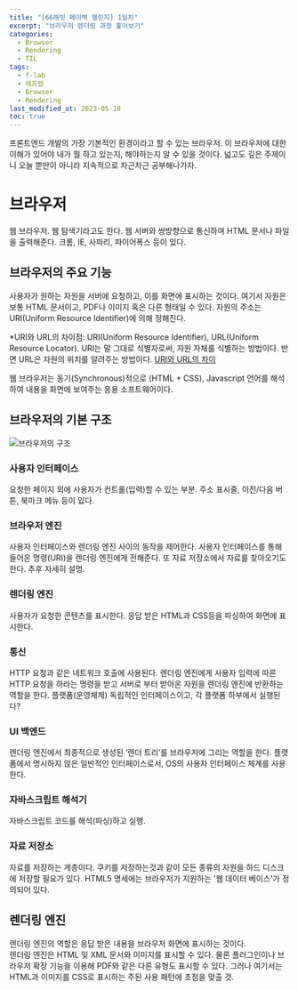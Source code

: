 ```yaml
---
title: "[66해빗 페이백 챌린지] 1일차"
excerpt: "브라우저 렌더링 과정 훑어보기"
categories:
  - Browser
  - Rendering
  - TIL
tags:
  - f-lab
  - 에프랩
  - Browser
  - Rendering
last_modified_at: 2023-05-18
toc: true
---
```


프론트엔드 개발의 가장 기본적인 환경이라고 할 수 있는 브라우저. 이 브라우저에 대한 이해가 있어야 내가 뭘 하고 있는지, 해야하는지 알 수 있을 것이다. 넓고도 깊은 주제이니 오늘 뿐만이 아니라 지속적으로 차근차근 공부해나가자.

# 브라우저

웹 브라우저. 웹 탐색기라고도 한다. 웹 서버와 쌍방향으로 통신하며 HTML 문서나 파일을 출력해준다. 크롬, IE, 사파리, 파이어폭스 등이 있다.

## 브라우저의 주요 기능

사용자가 원하는 자원을 서버에 요청하고, 이를 화면에 표시하는 것이다. 여기서 자원은 보통 HTML 문서이고, PDF나 이미지 혹은 다른 형태일 수 있다. 자원의 주소는 URI(Uniform Resource Identifier)에 의해 정해진다.

\*URI와 URL의 차이점: URI(Uniform Resource Identifier), URL(Uniform Resource Locator). URI는 말 그대로 식별자로써, 자원 자체를 식별하는 방법이다. 반면 URL은 자원의 위치를 알려주는 방법이다. [URI와 URL의 차이](https://inpa.tistory.com/entry/WEB-%F0%9F%8C%90-URL-URI-%EC%B0%A8%EC%9D%B4)

웹 브라우저는 동기(Synchronous)적으로 (HTML + CSS), Javascript 언어를 해석하여 내용을 화면에 보여주는 응용 소프트웨어이다.

## 브라우저의 기본 구조

![브라우저의 구조](https://d2.naver.com/content/images/2015/06/helloworld-59361-1.png)

### 사용자 인터페이스

요청한 페이지 외에 사용자가 컨트롤(입력)할 수 있는 부분. 주소 표시줄, 이전/다음 버튼, 북마크 메뉴 등이 있다.

### 브라우저 엔진

사용자 인터페이스와 렌더링 엔진 사이의 동작을 제어한다. 사용자 인터페이스를 통해 들어온 명령(URI)을 렌더링 엔진에게 전해준다. 또 자료 저장소에서 자료를 찾아오기도 한다. 추후 자세히 설명.

### 렌더링 엔진

사용자가 요청한 콘텐츠를 표시한다. 응답 받은 HTML과 CSS등을 파싱하여 화면에 표시한다.

### 통신

HTTP 요청과 같은 네트워크 호출에 사용된다. 렌더링 엔진에게 사용자 입력에 따른 HTTP 요청을 하라는 명령을 받고 서버로 부터 받아온 자원을 렌더링 엔진에 반환하는 역할을 한다. 플랫폼(운영체제) 독립적인 인터페이스이고, 각 플랫폼 하부에서 실행된다?

### UI 백엔드

렌더링 엔진에서 최종적으로 생성된 ‘렌더 트리’를 브라우저에 그리는 역할을 한다. 플랫폼에서 명시하지 않은 일반적인 인터페이스로서, OS의 사용자 인터페이스 체계를 사용한다.

### 자바스크립트 해석기

자바스크립트 코드를 해석(파싱)하고 실행.

### 자료 저장소

자료를 저장하는 계층이다. 쿠키를 저장하는것과 같이 모든 종류의 자원을 하드 디스크에 저장할 필요가 있다. HTML5 명세에는 브라우저가 지원하는 '웹 데이터 베이스'가 정의되어 있다.

## 렌더링 엔진

렌더링 엔진의 역할은 응답 받은 내용을 브라우저 화면에 표시하는 것이다.  
렌더링 엔진은 HTML 및 XML 문서와 이미지를 표시할 수 있다. 물론 플러그인이나 브라우저 확장 기능을 이용해 PDF와 같은 다른 유형도 표시할 수 있다. 그러나 여기서는 HTML과 이미지를 CSS로 표시하는 주된 사용 패턴에 초점을 맞출 것.

